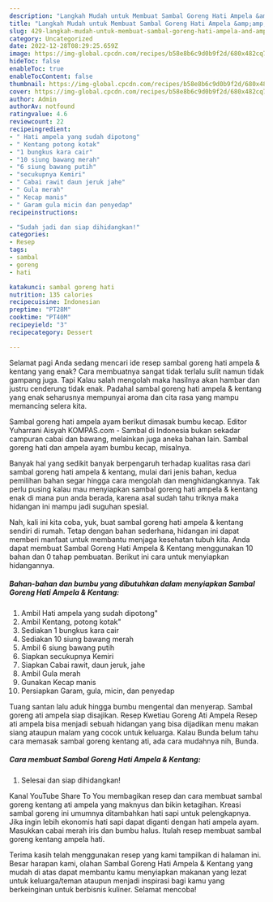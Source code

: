 ```yaml
---
description: "Langkah Mudah untuk Membuat Sambal Goreng Hati Ampela &amp;amp; Kentang yang Enak"
title: "Langkah Mudah untuk Membuat Sambal Goreng Hati Ampela &amp;amp; Kentang yang Enak"
slug: 429-langkah-mudah-untuk-membuat-sambal-goreng-hati-ampela-and-amp-kentang-yang-enak
category: Uncategorized
date: 2022-12-28T08:29:25.659Z
image: https://img-global.cpcdn.com/recipes/b58e8b6c9d0b9f2d/680x482cq70/sambal-goreng-hati-ampela-kentang-foto-resep-utama.jpg
hideToc: false
enableToc: true
enableTocContent: false
thumbnail: https://img-global.cpcdn.com/recipes/b58e8b6c9d0b9f2d/680x482cq70/sambal-goreng-hati-ampela-kentang-foto-resep-utama.jpg
cover: https://img-global.cpcdn.com/recipes/b58e8b6c9d0b9f2d/680x482cq70/sambal-goreng-hati-ampela-kentang-foto-resep-utama.jpg
author: Admin
authorAv: notfound
ratingvalue: 4.6
reviewcount: 22
recipeingredient:
- " Hati ampela yang sudah dipotong"
- " Kentang potong kotak"
- "1 bungkus kara cair"
- "10 siung bawang merah"
- "6 siung bawang putih"
- "secukupnya Kemiri"
- " Cabai rawit daun jeruk jahe"
- " Gula merah"
- " Kecap manis"
- " Garam gula micin dan penyedap"
recipeinstructions:

- "Sudah jadi dan siap dihidangkan!"
categories:
- Resep
tags:
- sambal
- goreng
- hati

katakunci: sambal goreng hati 
nutrition: 135 calories
recipecuisine: Indonesian
preptime: "PT28M"
cooktime: "PT40M"
recipeyield: "3"
recipecategory: Dessert

---
```



Selamat pagi Anda sedang mencari ide resep sambal goreng hati ampela &amp; kentang yang enak? Cara membuatnya sangat tidak terlalu sulit namun tidak gampang juga. Tapi Kalau salah mengolah maka hasilnya akan hambar dan justru cenderung tidak enak. Padahal sambal goreng hati ampela &amp; kentang yang enak seharusnya mempunyai aroma dan cita rasa yang mampu memancing selera kita.


Sambal goreng hati ampela ayam berikut dimasak bumbu kecap. Editor Yuharrani Aisyah KOMPAS.com - Sambal di Indonesia bukan sekadar campuran cabai dan bawang, melainkan juga aneka bahan lain. Sambal goreng hati dan ampela ayam bumbu kecap, misalnya.

Banyak hal yang sedikit banyak berpengaruh terhadap kualitas rasa dari sambal goreng hati ampela &amp; kentang, mulai dari jenis bahan, kedua pemilihan bahan segar hingga cara mengolah dan menghidangkannya. Tak perlu pusing kalau mau menyiapkan sambal goreng hati ampela &amp; kentang enak di mana pun anda berada, karena asal sudah tahu triknya maka hidangan ini mampu jadi suguhan spesial.


Nah, kali ini kita coba, yuk, buat sambal goreng hati ampela &amp; kentang sendiri di rumah. Tetap dengan bahan sederhana, hidangan ini dapat memberi manfaat untuk membantu menjaga kesehatan tubuh kita. Anda dapat membuat Sambal Goreng Hati Ampela &amp; Kentang menggunakan 10 bahan dan 0 tahap pembuatan. Berikut ini cara untuk menyiapkan hidangannya.

<!--inarticleads1-->

##### Bahan-bahan dan bumbu yang dibutuhkan dalam menyiapkan Sambal Goreng Hati Ampela &amp; Kentang:

1. Ambil  Hati ampela yang sudah dipotong&#34;
1. Ambil  Kentang, potong kotak&#34;
1. Sediakan 1 bungkus kara cair
1. Sediakan 10 siung bawang merah
1. Ambil 6 siung bawang putih
1. Siapkan secukupnya Kemiri
1. Siapkan  Cabai rawit, daun jeruk, jahe
1. Ambil  Gula merah
1. Gunakan  Kecap manis
1. Persiapkan  Garam, gula, micin, dan penyedap


Tuang santan lalu aduk hingga bumbu mengental dan menyerap. Sambal goreng ati ampela siap disajikan. Resep Kwetiau Goreng Ati Ampela Resep ati ampela bisa menjadi sebuah hidangan yang bisa dijadikan menu makan siang ataupun malam yang cocok untuk keluarga. Kalau Bunda belum tahu cara memasak sambal goreng kentang ati, ada cara mudahnya nih, Bunda. 

<!--inarticleads2-->

##### Cara membuat Sambal Goreng Hati Ampela &amp; Kentang:


1. Selesai dan siap dihidangkan!

Kanal YouTube Share To You membagikan resep dan cara membuat sambal goreng kentang ati ampela yang maknyus dan bikin ketagihan. Kreasi sambal goreng ini umumnya ditambahkan hati sapi untuk pelengkapnya. Jika ingin lebih ekonomis hati sapi dapat diganti dengan hati ampela ayam. Masukkan cabai merah iris dan bumbu halus. Itulah resep membuat sambal goreng kentang ampela hati. 

Terima kasih telah menggunakan resep yang kami tampilkan di halaman ini. Besar harapan kami, olahan Sambal Goreng Hati Ampela &amp; Kentang yang mudah di atas dapat membantu kamu menyiapkan makanan yang lezat untuk keluarga/teman ataupun menjadi inspirasi bagi kamu yang berkeinginan untuk berbisnis kuliner. Selamat mencoba!
